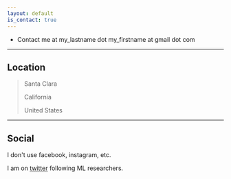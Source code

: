 ```yaml
---
layout: default
is_contact: true
---
```


* Contact me at my_lastname dot my_firstname at gmail dot com 

---

## Location

> Santa Clara
>
> California
>
> United States

---

## Social

I don't use facebook, instagram, etc.

I am on [twitter](https://twitter.com/m3tan01a) following ML researchers.

